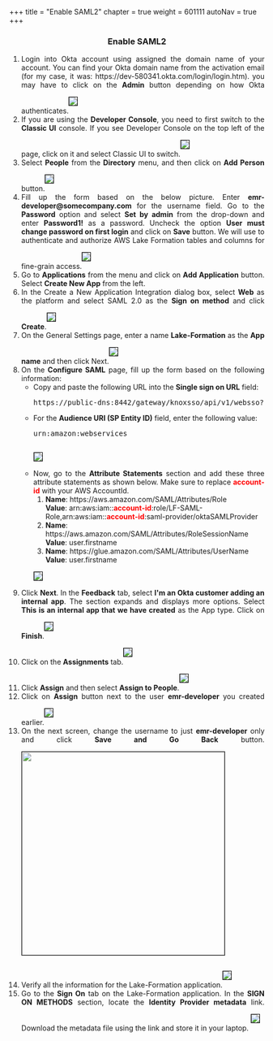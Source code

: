 +++
title = "Enable SAML2"
chapter = true
weight = 601111
autoNav = true
+++

<center><h3>Enable SAML2</h3></center>

<div style="text-align: justify">
   <ol>
       <li>Login into Okta account using assigned the domain name of your account. You can find your Okta domain name from the activation email (for my case, it was: https://dev-580341.okta.com/login/login.htm). you may have to click on the <b>Admin</b> button depending on how Okta authenticates.<img src="/images/okta-clickadmin.png" style="margin:15px 0px; border:1px solid black"/> </li>
       <li>If you are using the <b>Developer Console</b>, you need to first switch to the <b>Classic UI</b> console. If you see Developer Console on the top left of the page, click on it and select Classic UI to switch.<img src="/images/okta-switchclassic.png" style="margin:15px 0px; border:1px solid black"/> </li>
       <li>Select <b>People</b> from the <b>Directory</b> menu, and then click on <b>Add Person</b> button.<img src="/images/okta-addpeople.png" style="margin:15px 0px; border:1px solid black"/> </li>
       <li>Fill up the form based on the below picture. Enter <b>emr-developer@somecompany.com</b> for the username field. Go to the <b>Password</b> option and select <b>Set by admin</b> from the drop-down and enter <b>Password1!</b> as a password. Uncheck the option <b>User must change password on first login</b> and click on <b>Save</b> button. We will use to authenticate and authorize AWS Lake Formation tables and columns for fine-grain access.<img src="/images/okta-addpersondetails.png" style="margin:15px 0px; border:1px solid black"/> </li>
       <li>Go to <b>Applications</b> from the menu and click on <b>Add Application</b> button. Select <b>Create New App</b> from the left.</li>
       <li>In the Create a New Application Integration dialog box, select <b>Web</b> as the platform and select SAML 2.0 as the <b>Sign on method</b> and click <b>Create</b>.<img src="/images/okta-createnewapplication.png" style="margin:15px 0px; border:1px solid black"/></li>
       <li>On the General Settings page, enter a name <b>Lake-Formation</b> as the <b>App name</b> and then click Next.<img src="/images/okta-entergeneraldetails.png" style="margin:15px 0px; border:1px solid black"/> </li>
       <li>On the <b>Configure SAML</b> page, fill up the form based on the following information:
           <ul>
               <li>Copy and paste the following URL into the <b>Single sign on URL</b> field:
                <pre>https://public-dns:8442/gateway/knoxsso/api/v1/websso?pac4jCallback=true&client_name=SAML2Client</pre></li>
               <li>For the <b>Audience URI (SP Entity ID)</b> field, enter the following value: <pre>urn:amazon:webservices</pre><img src="/images/okta-samlsettings1.png" style="margin:15px 0px; border:1px solid black"/></li>
               <li>Now, go to the <b>Attribute Statements</b> section and add these three attribute statements as shown below. Make sure to replace <b style="color:red">account-id</b> with your AWS AccountId.
                   <ol style="text-align: left">
                       <li><b>Name</b>: https://aws.amazon.com/SAML/Attributes/Role<br/><b>Value</b>: arn:aws:iam::<b style="color:red">account-id</b>:role/LF-SAML-Role,arn:aws:iam::<b style="color:red">account-id</b>:saml-provider/oktaSAMLProvider</li>
                       <li><b>Name</b>: https://aws.amazon.com/SAML/Attributes/RoleSessionName<br/><b>Value</b>: user.firstname </li>
                       <li><b>Name</b>: https://glue.amazon.com/SAML/Attributes/UserName<br/><b>Value</b>:  user.firstname </li>
                    </ol>
                   <img src="/images/okta-samlsettings2.png" style="margin:15px 0px; border:1px solid black"/></li>
           </ul></li>
       <li>Click <b>Next</b>. In the <b>Feedback</b> tab, select <b>I'm an Okta customer adding an internal app</b>. The section expands and displays more options. Select <b>This is an internal app that we have created</b> as the App type. Click on <b>Finish</b>.<img src="/images/okta-feedback.png" style="margin:15px 0px; border:1px solid black"/> </li>
       <li>Click on the <b>Assignments</b> tab.<img src="/images/okta-assignements.png" style="margin:15px 0px; border:1px solid black"/></li>
       <li>Click <b>Assign</b> and then select <b>Assign to People</b>.<img src="/images/okta-assignpeople.png" style="margin:15px 0px; border:1px solid black"/></li>
       <li>Click on <b>Assign</b> button next to the user <b>emr-developer</b> you created earlier.<img src="/images/okta-clickassign.png" style="margin:15px 0px; border:1px solid black"/></li>
       <li>On the next screen, change the username to just <b>emr-developer</b> only and click <b>Save and Go Back</b> button.<img src="/images/okta-changeusername.png" height="400" style="margin:15px 0px; border:1px solid black"/></li>
       <li>Verify all the information for the Lake-Formation application.<img src="/images/okta-assigmentview.png" style="margin:15px 0px; border:1px solid black"/></li>
       <li>Go to the <b>Sign On</b> tab on the Lake-Formation application. In the <b>SIGN ON METHODS</b> section, locate the <b>Identity Provider metadata</b> link. Download the metadata file using the link and store it in your laptop. <img src="/images/okta-samlmetalink.png" style="margin:15px 0px; border:1px solid black"/> </li>
   </ol>
</div>